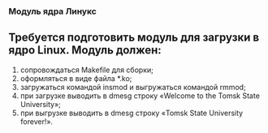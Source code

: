### Модуль ядра Линукс

## Требуется подготовить модуль для загрузки в ядро Linux. Модуль должен:

1. сопровождаться Makefile для сборки;
2. оформляться в виде файла *.ko;
3. загружаться командой insmod и выгружаться командой rmmod;
4. при загрузке выводить в dmesg строку «Welcome to the Tomsk State University»;
5. при выгрузке выводить в dmesg строку «Tomsk State University forever!».
